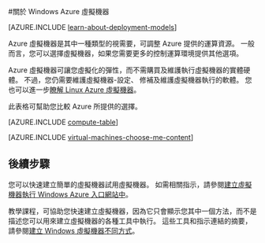 <properties
    pageTitle="關於 Windows 虛擬機器 |Microsoft Azure"
    description="瞭解 Windows Azure 使用兩種部署模型中的虛擬機器中的基本概念。"
    services="virtual-machines-windows"
    documentationCenter=""
    authors="cynthn"
    manager="timlt"
    editor="tysonn"
    tags="azure-resource-manager,azure-service-management"/>

<tags
    ms.service="virtual-machines-windows"
    ms.workload="infrastructure-services"
    ms.tgt_pltfrm="vm-windows"
    ms.devlang="na"
    ms.topic="get-started-article"
    ms.date="09/27/2016"
    ms.author="cynthn"/>

#<a name="about-windows-virtual-machines-in-azure"></a>關於 Windows Azure 虛擬機器

[AZURE.INCLUDE [learn-about-deployment-models](../../includes/learn-about-deployment-models-both-include.md)]


Azure 虛擬機器是其中一種類型的視需要，可調整 Azure 提供的運算資源。 一般而言，您可以選擇虛擬機器，如果您需要更多的控制運算環境提供其他選項。

Azure 虛擬機器可讓您虛擬化的彈性，而不需購買及維護執行虛擬機器的實體硬體。 不過，您仍需要維護虛擬機器-設定、 修補及維護虛擬機器執行的軟體。 您也可以進一步[瞭解 Linux Azure 虛擬機器](virtual-machines-linux-about.md)。

此表格可幫助您比較 Azure 所提供的選擇。

[AZURE.INCLUDE [compute-table](../../includes/compute-options-table.md)]

[AZURE.INCLUDE [virtual-machines-choose-me-content](../../includes/virtual-machines-choose-me-content.md)]


## <a name="next-steps"></a>後續步驟

您可以快速建立簡單的虛擬機器試用虛擬機器。 如需相關指示，請參閱[建立虛擬機器執行 Windows Azure 入口網站中](virtual-machines-windows-hero-tutorial.md)。

教學課程，可協助您快速建立虛擬機器，因為它只會顯示您其中一個方法，而不是描述您可以用來建立虛擬機器的各種工具中執行。 這些工具和指示連結的摘要，請參閱[建立 Windows 虛擬機器不同方式](virtual-machines-windows-creation-choices.md)。

